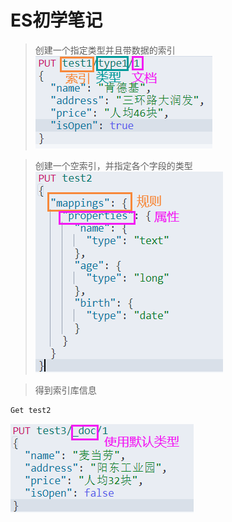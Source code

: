 # ES初学笔记

> 创建一个指定类型并且带数据的索引
![Screenshot](ES-CRUD/res1.png)

> 创建一个空索引，并指定各个字段的类型
![Screenshot](ES-CRUD/res2.png)

> 得到索引库信息
``` Bash
Get test2
```
![Screenshot](ES-CRUD/res3.png)
